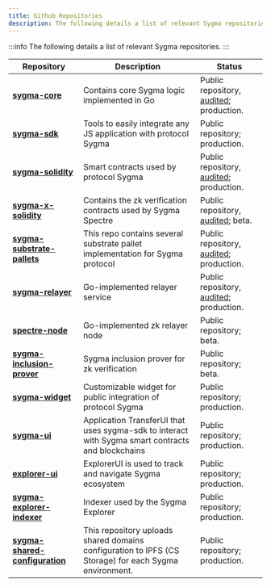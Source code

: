 ```yaml
---
title: Github Repositories
description: The following details a list of relevant Sygma repositories.
---
```


:::info
The following details a list of relevant Sygma repositories.
:::

| Repository | Description | Status |
| ---- |-------------| ------ |
| [**sygma-core**](https://github.com/sygmaprotocol/sygma-core) | Contains core Sygma logic implemented in Go | Public repository, [audited](audits/); production. |
| [**sygma-sdk**](https://github.com/sygmaprotocol/sygma-sdk) | Tools to easily integrate any JS application with protocol Sygma | Public repository; production.|
| [**sygma-solidity**](https://github.com/sygmaprotocol/sygma-solidity) | Smart contracts used by protocol Sygma | Public repository, [audited](audits/); production. |
| [**sygma-x-solidity**](https://github.com/sygmaprotocol/sygma-x-solidity) | Contains the zk verification contracts used by Sygma Spectre | Public repository, [audited](audits/); beta. |
| [**sygma-substrate-pallets**](https://github.com/sygmaprotocol/sygma-substrate-pallets) | This repo contains several substrate pallet implementation for Sygma protocol | Public repository, [audited](audits/); production. |
| [**sygma-relayer**](https://github.com/sygmaprotocol/sygma-relayer) | Go-implemented relayer service | Public repository, [audited](audits/); production. |
| [**spectre-node**](https://github.com/sygmaprotocol/spectre-node) | Go-implemented zk relayer node | Public repository; beta. |
| [**sygma-inclusion-prover**](https://github.com/sygmaprotocol/sygma-inclusion-prover) | Sygma inclusion prover for zk verification | Public repository; beta. |
| [**sygma-widget**](https://github.com/sygmaprotocol/sygma-widget) | Customizable widget for public integration of protocol Sygma | Public repository; production. |
| [**sygma-ui**](https://github.com/sygmaprotocol/sygma-ui) | Application TransferUI that uses sygma-sdk to interact with Sygma smart contracts and blockchains | Public repository; production. |
| [**explorer-ui**](https://github.com/sygmaprotocol/sygma-substrate-pallets) | ExplorerUI is used to track and navigate Sygma ecosystem | Public repository; production. |
| [**sygma-explorer-indexer**](https://github.com/sygmaprotocol/sygma-explorer-indexer) | Indexer used by the Sygma Explorer | Public repository; production. |
| [**sygma-shared-configuration**](https://github.com/sygmaprotocol/sygma-shared-configuration) | This repository uploads shared domains configuration to IPFS (CS Storage) for each Sygma environment. | Public repository; production. |

<!-- | [**fee-oracle**](https://github.com/sygmaprotocol/sygma-fee-oracle) | Go-implemented service that provides endpoints to Sygma UI for all necessary data related to bridging fees. | Private repository, audit underway (publicly available upon completion); beta. | -->

